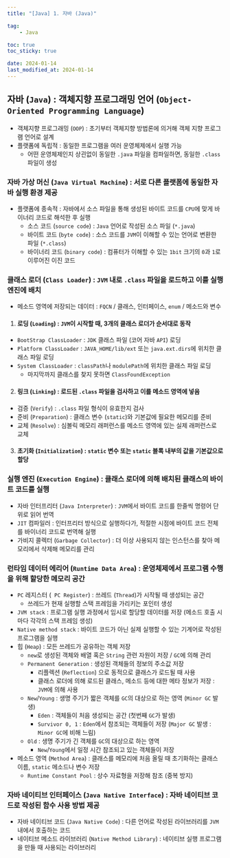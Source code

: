 ```yaml
---
title: "[Java] 1. 자바 (Java)"

tag:
    - Java

toc: true
toc_sticky: true

date: 2024-01-14
last_modified_at: 2024-01-14
---
```


## 자바 (```Java```) : 객체지향 프로그래밍 언어 (```Object-Oriented Programming Language```)

- 객체지향 프로그래밍 (```OOP```) : 초기부터 객체지향 방법론에 의거해 객체 지향 프로그램 언어로 설계
- 플랫폼에 독립적 : 동일한 프로그램을 여러 운영체제에서 실행 가능
  - 어떤 운영체제인지 상괸없이 동일한 ```.java``` 파일을 컴파일하면, 동일한 ```.class``` 파일이 생성

### 자바 가상 머신 (```Java Virtual Machine```) : 서로 다른 플랫폼에 동일한 자바 실행 환경 제공
- 플랫폼에 종속적 : 자바에서 소스 파일을 통해 생성된 바이트 코드를 ```CPU```에 맞게 바이너리 코드로 해석한 후 실행
  - 소스 코드 (```source code```) : ```Java``` 언어로 작성된 소스 파일 (```*.java```)
  - 바이트 코드 (```byte code```) : 소스 코드를 ```JVM```이 이해할 수 있는 언어로 변환한 파일 (```*.class```)
  - 바이너리 코드 (```binary code```) : 컴퓨터가 이해할 수 있는 ```1bit``` 크기의 ```0```과 ```1```로 이루어진 이진 코드

### 클래스 로더 (```Class Loader```) : ```JVM``` 내로 ```.class``` 파일을 로드하고 이를 실행 엔진에 배치
- 메소드 영역에 저장되는 데이터 : ```FQCN``` / 클래스, 인터페이스, ```enum``` / 메소드와 변수

1. #### 로딩 (```Loading```) : ```JVM```이 시작할 때, 3개의 클래스 로더가 순서대로 동작
  - ```BootStrap ClassLoader``` : ```JDK``` 클래스 파일 (코어 자바 ```API```) 로딩
  - ```Platform ClassLoader``` : ```JAVA_HOME/lib/ext``` 또는 ```java.ext.dirs```에 위치한 클래스 파일 로딩
  - ```System ClassLoader``` : ```classPath```나 ```modulePath```에 위치한 클래스 파일 로딩
    - 마지막까지 클래스를 찾지 못하면 ```ClassFoundException```

2. #### 링크 (```Linking```) : 로드된 ```.class``` 파일을 검사하고 이를 메소드 영역에 넣음
  - 검증 (```Verify```) : ```.class``` 파일 형식이 유효한지 검사
  - 준비 (```Preparation```) : 클래스 변수 (```static```)와 기본값에 필요한 메모리를 준비
  - 교체 (```Resolve```) : 심볼릭 메모리 래퍼런스를 메소드 영역에 있는 실제 래퍼런스로 교체

3. #### 초기화 (```Initialization```) : ```static``` 변수 또는 ```static``` 블록 내부의 값을 기본값으로 할당

### 실행 엔진 (```Execution Engine```) : 클래스 로더에 의해 배치된 클래스의 바이트 코드를 실행
- 자바 인터프리터 (```Java Interpreter```) : ```JVM```에서 바이트 코드를 한줄씩 명령어 단위로 읽어 번역
- ```JIT``` 컴파일러 : 인터프리터 방식으로 실행하다가, 적절한 시점에 바이트 코드 전체를 바이너리 코드로 번역해 실행
- 가비지 콜렉터 (```Garbage Collector```) : 더 이상 사용되지 않는 인스턴스를 찾아 메모리에서 삭제해 메모리를 관리

### 런타임 데이터 에리어 (```Runtime Data Area```) : 운영체제에서 프로그램 수행을 위해 할당한 메모리 공간
- ```PC``` 레지스터 (``` PC Register```) : 쓰레드 (```Thread```)가 시작될 때 생성되는 공간
  - 쓰레드가 현재 실행할 스택 프레임을 가리키는 포인터 생성
- ```JVM stack``` : 프로그램 실행 과정에서 임시로 할당할 데이터를 저장 (메소드 호출 시 마다 각각의 스택 프레임 생성)
- ```Native method stack``` : 바이트 코드가 아닌 실제 실행할 수 있는 기계어로 작성된 프로그램을 실행
- 힙 (```Heap```) : 모든 쓰레드가 공유하는 객체 저장
  - ```new```로 생성된 객체와 배열 혹은 ```String``` 관련 자원이 저장 / ```GC```에 의해 관리
  - ```Permanent Generation``` : 생성된 객체들의 정보의 주소값 저장
    - 리플렉션 (```Reflection```) 으로 동적으로 클래스가 로드될 때 사용
    - 클래스 로더에 의해 로드된 클래스, 메소드 등에 대한 메타 정보가 저장 : ```JVM```에 의해 사용
  - ```New```/```Young``` : 생명 주기가 짧은 객체를 ```GC```의 대상으로 하는 영역 (```Minor GC``` 발생)
    - ```Eden``` : 객체들이 처음 생성되는 공간 (첫번째 ```GC```가 발생)
    - ```Survivor 0, 1``` : ```Eden```에서 참조되는 객체들이 저장 (```Major GC``` 발생 : ```Minor GC```에 비해 느림)
  - ```Old``` : 생명 주기가 긴 객체를 ```GC```의 대상으로 하는 영역
    - ```New```/```Young```에서 일정 시간 참조되고 있는 객체들이 저장
- 메소드 영역 (```Method Area```) : 클래스를 메모리에 처음 올릴 때 초기화하는 클래스 이름, ```static``` 메소드나 변수 저장
  - ```Runtime Constant Pool``` : 상수 자료형을 저장해 참조 (중복 방지)

### 자바 네이티브 인터페이스 (```Java Native Interface```) : 자바 네이티브 코드로 작성된 함수 사용 방법 제공
- 자바 네이티브 코드 (```Java Native Code```) : 다른 언어로 작성된 라이브러리를 ```JVM``` 내에서 호출하는 코드
- 네이티브 메소드 라이브러리 (```Native Method Library```) : 네이티브 실행 프로그램을 만들 때 사용되는 라이브러리

